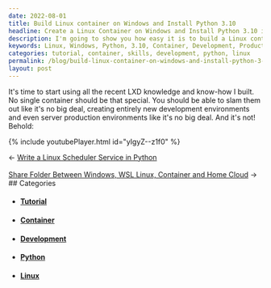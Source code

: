 ```yaml
---
date: 2022-08-01
title: Build Linux container on Windows and Install Python 3.10
headline: Create a Linux Container on Windows and Install Python 3.10 in Minutes!
description: I'm going to show you how easy it is to build a Linux container on Windows and install Python 3.10. I'm confident that I can quickly and easily create new development and production environments. To demonstrate this process, I'm providing a video tutorial. Follow along and learn how to set up your own Linux container on Windows!
keywords: Linux, Windows, Python, 3.10, Container, Development, Production, Tutorial, Video, Environment, Set Up, Demonstrate, Easy, Quickly, Knowledge, Skills, Simple
categories: tutorial, container, skills, development, python, linux
permalink: /blog/build-linux-container-on-windows-and-install-python-3-10/
layout: post
---
```



It's time to start using all the recent LXD knowledge and know-how I built. No
single container should be that special. You should be able to slam them out
like it's no big deal, creating entirely new development environments and even
server production environments like it's no big deal. And it's not! Behold:

{% include youtubePlayer.html id="yIgyZ--z1f0" %}


<div class="post-nav"><div class="post-nav-prev"><span class="arrow">&larr;&nbsp;</span><a href="/blog/write-a-linux-scheduler-service-in-python">Write a Linux Scheduler Service in Python</a></div> &nbsp; <div class="post-nav-next"><a href="/blog/share-folder-between-windows-wsl-linux-container-and-home-cloud">Share Folder Between Windows, WSL Linux, Container and Home Cloud</a><span class="arrow">&nbsp;&rarr;</span></div></div>
## Categories

<ul>
<li><h4><a href='/tutorial/'>Tutorial</a></h4></li>
<li><h4><a href='/container/'>Container</a></h4></li>
<li><h4><a href='/development/'>Development</a></h4></li>
<li><h4><a href='/python/'>Python</a></h4></li>
<li><h4><a href='/linux/'>Linux</a></h4></li></ul>